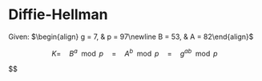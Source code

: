 Diffie-Hellman
==============
Given: 
$\begin{align} g = 7, & p = 97\newline B = 53, & A = 82\end{align}$

$$K =\quad B^a\mod p\quad =\quad A^b\mod p \quad=\quad g^{ab}\mod p$$

$$
